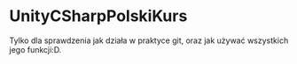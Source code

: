 # UnityCSharpPolskiKurs

Tylko dla sprawdzenia jak działa w praktyce git, oraz jak używać wszystkich jego funkcji:D.

